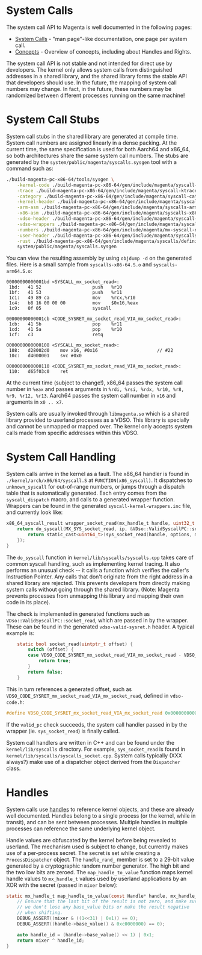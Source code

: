# System Calls

The system call API to Magenta is well documented in the following pages:
- [System Calls](https://github.com/fuchsia-mirror/magenta/tree/master/docs/syscalls) - "man page"-like documentation, one page per system call.
- [Concepts](https://github.com/fuchsia-mirror/magenta/blob/master/docs/concepts.md) - Overview of concepts, including about Handles and Rights.

The system call API is not stable and not intended for direct use by
developers. The kernel only allows system calls from distinguished
addresses in a shared library, and the shared library forms the
stable API that developers should use.  In the future, the mapping
of system call numbers may change. In fact, in the future, these numbers may be
randomized between different processes running on the same machine!

# System Call Stubs

System call stubs in the shared library are generated at compile time.
System call numbers are assigned linearly in a dense packing.  At
the current time, the same specification is used for both Aarch64
and x86_64, so both architectures share the same system call numbers.
The stubs are generated by the `system/public/magenta/syscalls.sysgen`
tool with a command such as:

```sh
./build-magenta-pc-x86-64/tools/sysgen \
    -kernel-code ./build-magenta-pc-x86-64/gen/include/magenta/syscall-invocation-cases.inc \
    -trace ./build-magenta-pc-x86-64/gen/include/magenta/syscall-ktrace-info.inc \
    -category ./build-magenta-pc-x86-64/gen/include/magenta/syscall-category.inc \
    -kernel-header ./build-magenta-pc-x86-64/gen/include/magenta/syscall-definitions.h \
    -arm-asm ./build-magenta-pc-x86-64/gen/include/magenta/syscalls-arm64.S \
    -x86-asm ./build-magenta-pc-x86-64/gen/include/magenta/syscalls-x86-64.S \
    -vdso-header ./build-magenta-pc-x86-64/gen/include/magenta/syscall-vdso-definitions.h \
    -vdso-wrappers ./build-magenta-pc-x86-64/gen/include/magenta/syscall-vdso-wrappers.inc \
    -numbers ./build-magenta-pc-x86-64/gen/include/magenta/mx-syscall-numbers.h \
    -user-header ./build-magenta-pc-x86-64/gen/include/magenta/syscalls/definitions.h \
    -rust ./build-magenta-pc-x86-64/gen/include/magenta/syscalls/definitions.rs \
    system/public/magenta/syscalls.sysgen
```

You can view the resulting assembly by using `objdump -d` on the
generated files. Here is a small sample from 
`syscalls-x86-64.S.o` and `syscalls-arm64.S.o`:

```
00000000000001bd <SYSCALL_mx_socket_read>:
 1bd:   41 52                   push   %r10
 1bf:   41 53                   push   %r11
 1c1:   49 89 ca                mov    %rcx,%r10
 1c4:   b8 16 00 00 00          mov    $0x16,%eax
 1c9:   0f 05                   syscall

00000000000001cb <CODE_SYSRET_mx_socket_read_VIA_mx_socket_read>:
 1cb:   41 5b                   pop    %r11
 1cd:   41 5a                   pop    %r10
 1cf:   c3                      retq
```

```
0000000000000108 <SYSCALL_mx_socket_read>:
 108:   d28002d0    mov x16, #0x16                      // #22
 10c:   d4000001    svc #0x0

0000000000000110 <CODE_SYSRET_mx_socket_read_VIA_mx_socket_read>:
 110:   d65f03c0    ret
```

At the current time (subject to change!), x86_64 passes the
system call number in `%eax` and passes 
arguments in `%rdi, %rsi, %rdx, %r10, %r8, %r9, %r12, %r13`.
Aarch64 passes the system call number in `x16` and arguments
in `x0 .. x7`.

System calls are usually invoked through `libmagenta.so` which
is a shared library provided to userland processes as a
VDSO.  This library is specially and cannot be unmapped or
mapped over.  The kernel only accepts system calls made from
specific addresses within this VDSO.

# System Call Handling

System calls arrive in the kernel as a fault.  The x86_64 handler
is found in `./kernel/arch/x86/64/syscall.S` at `FUNCTION(x86_syscall)`.
It dispatches to `unknown_syscall` for out-of-range numbers, or
jumps through a dispatch table that is automatically generated. Each
entry comes from the `syscall_dispatch` macro, and calls to a generated
wrapper function.  Wrappers can be found in the generated 
`syscall-kernel-wrappers.inc` file, and currently look like:

```c
x86_64_syscall_result wrapper_socket_read(mx_handle_t handle, uint32_t options, void* buffer, size_t size, size_t* actual, uint64_t ip) {
    return do_syscall(MX_SYS_socket_read, ip, &VDso::ValidSyscallPC::socket_read, [&]() {
        return static_cast<uint64_t>(sys_socket_read(handle, options, make_user_ptr(buffer), size, make_user_ptr(actual)));
    });
}
```

The `do_syscall` function in `kernel/lib/syscalls/syscalls.cpp` 
takes care of common syscall handling, such as implementing kernel
tracing. It also performs an unusual check -- it calls a function
which verifies the caller's Instruction Pointer.  Any calls that
don't originate from the right address in a shared library are
rejected.  This prevents developers from directly making system calls
without going through the shared library.  (Note: Magenta prevents
processes from unmapping this library and mapping their own code 
in its place).

The check is implemented
in generated functions such as `VDso::ValidSyscallPC::socket_read`,
which are passed in by the wrapper.  These can be found in
the generated `vdso-valid-sysret.h` header. A typical example
is:

```c
    static bool socket_read(uintptr_t offset) {
        switch (offset) {
        case VDSO_CODE_SYSRET_mx_socket_read_VIA_mx_socket_read - VDSO_CODE_START:
            return true;
        }
        return false;
    }
```

This in turn references a generated offset, such as `VDSO_CODE_SYSRET_mx_socket_read_VIA_mx_socket_read`, defined in `vdso-code.h`:

```c
#define VDSO_CODE_SYSRET_mx_socket_read_VIA_mx_socket_read 0x0000000000006671
```

If the `valid_pc` check succeeds, the system call handler passed in
by the wrapper (ie. `sys_socket_read`) is finally called.

System call handlers are written in C++ and can be found under
the `kernel/lib/syscalls` directory.  For example, `sys_socket_read`
is found in `kernel/lib/syscalls/syscalls_socket.cpp`.
System calls typically (XXX always?) make use of a dispatcher
object derived from the `Dispatcher` class.


# Handles

System calls use
[handles](https://github.com/fuchsia-mirror/magenta/blob/master/docs/handles.md)
to reference kernel objects, and these are already well documented.
Handles belong to a single process (or the kernel, while in transit),
and can be sent between processes. Multiple handles in multiple processes
can reference the same underlying kernel object.

Handle values are obfuscated by the kernel before being revealed
to userland.  The mechanism used is subject
to change, but currently makes use of a per-process secret.  The
secret is set while creating a `ProcessDispatcher` object. The
`handle_rand_` member is set to a 29-bit value generated by a
cryptographic random number generator.  The high bit and the
two low bits are zeroed.  The `map_handle_to_value` function
maps kernel handle values to `mx_handle_t` values used by userland
applications by an XOR with the secret (passed in `mixer` below):

```c
static mx_handle_t map_handle_to_value(const Handle* handle, mx_handle_t mixer) {
    // Ensure that the last bit of the result is not zero, and make sure
    // we don't lose any base_value bits or make the result negative
    // when shifting.
    DEBUG_ASSERT((mixer & ((1<<31) | 0x1)) == 0);
    DEBUG_ASSERT((handle->base_value() & 0xc0000000) == 0);

    auto handle_id = (handle->base_value() << 1) | 0x1;
    return mixer ^ handle_id;
}

```


